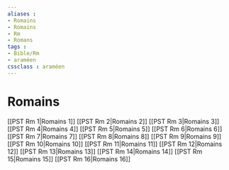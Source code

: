 ```yaml
---
aliases : 
- Romains
- Romains
- Rm
- Romans
tags : 
- Bible/Rm
- araméen
cssclass : araméen
---
```


# Romains

[[PST Rm 1|Romains 1]]
[[PST Rm 2|Romains 2]]
[[PST Rm 3|Romains 3]]
[[PST Rm 4|Romains 4]]
[[PST Rm 5|Romains 5]]
[[PST Rm 6|Romains 6]]
[[PST Rm 7|Romains 7]]
[[PST Rm 8|Romains 8]]
[[PST Rm 9|Romains 9]]
[[PST Rm 10|Romains 10]]
[[PST Rm 11|Romains 11]]
[[PST Rm 12|Romains 12]]
[[PST Rm 13|Romains 13]]
[[PST Rm 14|Romains 14]]
[[PST Rm 15|Romains 15]]
[[PST Rm 16|Romains 16]]
